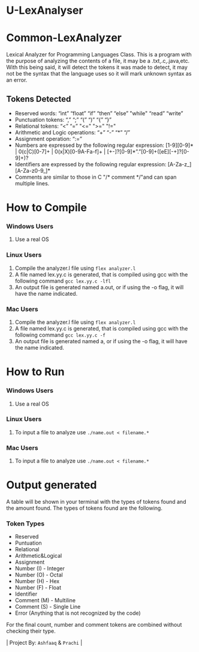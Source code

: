 # U-LexAnalyser
# Common-LexAnalyzer 
Lexical Analyzer for Programming Languages Class. This is a program with the purpose of analyzing the contents of a file, it may be a .txt,.c,.java,etc. With this being said, it will detect the tokens it was made to detect, it may not be the syntax that the language uses so it will mark unknown syntax as an error.

## Tokens Detected

* Reserved words: “int” “float” “if” “then” “else” "while" “read” “write”
* Punctuation tokens: “,” “;” “(” “)” “{” “}”
* Relational tokens: “<” “=” "<=" ">=" "!="
* Arithmetic and Logic operations: “+” “-” “*” “/”
* Assignment operation: “:=”
* Numbers are expressed by the following regular expression:
[1-9][0-9]* | 0(c|C)[0-7]+ | 0(x|X)[0-9A-Fa-f]+ | [+-]?[0-9]*”.”[0-9]+([eE][-+]?[0-9]+)?
* Identifiers are expressed by the following regular expression: [A-Za-z_][A-Za-z0-9_]*
* Comments are similar to those in C "/* comment */"and can span multiple lines.

# How to Compile
### Windows Users
1. Use a real OS

### Linux Users
1. Compile the analyzer.l file using ```flex analyzer.l```
2. A file named lex.yy.c is generated, that is compiled using gcc with the following command ```gcc lex.yy.c -lfl```
3. An output file is generated named a.out, or if using the -o flag, it will have the name indicated.

### Mac Users
1. Compile the analyzer.l file using ```flex analyzer.l```
2. A file named lex.yy.c is generated, that is compiled using gcc with the following command ```gcc lex.yy.c -f```
3. An output file is generated named a, or if using the -o flag, it will have the name indicated.

# How to Run
### Windows Users
1. Use a real OS

### Linux Users
1. To input a file to analyze use ```./name.out < filename.*```


### Mac Users
1. To input a file to analyze use ```./name.out < filename.*```

# Output generated
A table will be shown in your terminal with the types of tokens found and the amount found. The types of tokens found are the following.

### Token Types
* Reserved
* Puntuation
* Relational
* Arithmetic&Logical
* Assignment
* Number (I) - Integer
* Number (O) - Octal
* Number (H) - Hex
* Number (F) - Float
* Identifier
* Comment (M) - Multiline
* Comment (S) - Single Line
* Error (Anything that is not recognized by the code)

For the final count, number and comment tokens are combined without checking their type.

| Project By: ```Ashfaaq``` & ```Prachi``` |
